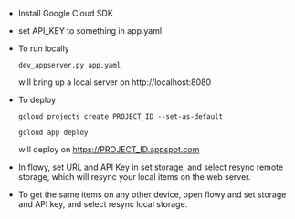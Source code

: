 - Install Google Cloud SDK

- set API_KEY to something in app.yaml

- To run locally

  ```
  dev_appserver.py app.yaml
  ```

  will bring up a local server on http://localhost:8080

- To deploy

  ```
  gcloud projects create PROJECT_ID --set-as-default
  ```

  ```
  gcloud app deploy
  ```

  will deploy on https://PROJECT_ID.appspot.com

- In flowy, set URL and API Key in set storage, and select resync remote storage, which will resync your local items on the web server.

- To get the same items on any other device, open flowy and set storage and API key, and select resync local storage.
